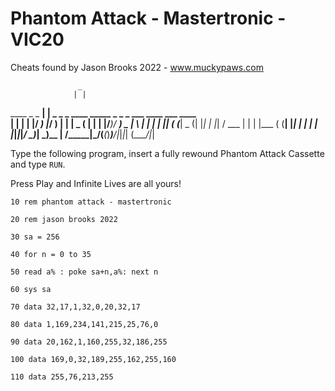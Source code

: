 # Phantom Attack - Mastertronic - VIC20

Cheats found by Jason Brooks 2022 - www.muckypaws.com

                   _                                                  
                  | |                                                  
 ____  _   _  ____| |  _ _   _ ____  _____ _ _ _  ___  ____ ___  ____  
|    \| | | |/ ___) |_/ ) | | |  _ \(____ | | | |/___)/ ___) _ \|    \ 
| | | | |_| ( (___|  _ (| |_| | |_| / ___ | | | |___ ( (__| |_| | | | |
|_|_|_|____/ \____)_| \_)\__  |  __/\_____|\___/(___(_)____)___/|_|_|_|
                        (____/|_|                                      
     

Type the following program, insert a fully rewound Phantom Attack Cassette and type `RUN`.

Press Play and Infinite Lives are all yours!


`10 rem phantom attack - mastertronic`

`20 rem jason brooks 2022`

`30 sa = 256`

`40 for n = 0 to 35`

`50 read a% : poke sa+n,a%: next n`

`60 sys sa`

`70 data 32,17,1,32,0,20,32,17`

`80 data 1,169,234,141,215,25,76,0`

`90 data 20,162,1,160,255,32,186,255`

`100 data 169,0,32,189,255,162,255,160`

`110 data 255,76,213,255`



